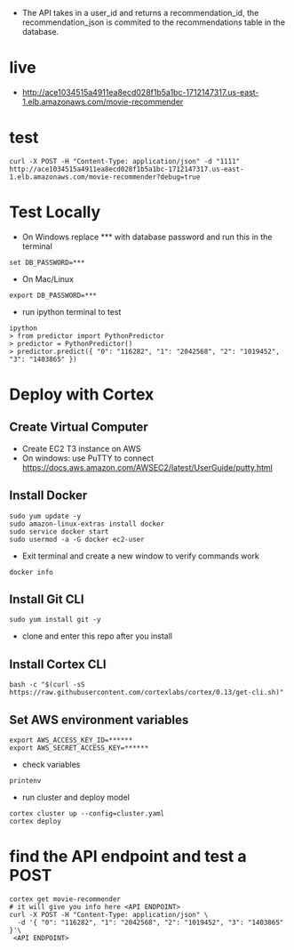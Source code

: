 - The API takes in a user_id and returns a recommendation_id, the recommendation_json is commited to the recommendations table in the database. 


# live 
- http://ace1034515a4911ea8ecd028f1b5a1bc-1712147317.us-east-1.elb.amazonaws.com/movie-recommender

# test
``` 
curl -X POST -H "Content-Type: application/json" -d "1111" http://ace1034515a4911ea8ecd028f1b5a1bc-1712147317.us-east-1.elb.amazonaws.com/movie-recommender?debug=true
```

# Test Locally

- On Windows replace *** with database password and run this in the terminal
```
set DB_PASSWORD=***
```

- On Mac/Linux
```
export DB_PASSWORD=***
```
- run ipython terminal to test 

```
ipython 
> from predictor import PythonPredictor
> predictor = PythonPredictor()
> predictor.predict({ "0": "116282", "1": "2042568", "2": "1019452", "3": "1403865" })
```
# Deploy with Cortex 

## Create Virtual Computer 
- Create EC2 T3 instance on AWS 
- On windows: use PuTTY to connect https://docs.aws.amazon.com/AWSEC2/latest/UserGuide/putty.html

## Install Docker 
```
sudo yum update -y
sudo amazon-linux-extras install docker
sudo service docker start
sudo usermod -a -G docker ec2-user
```
- Exit terminal and create a new window to verify commands work
``` 
docker info
```
## Install Git CLI

```
sudo yum install git -y
```
- clone and enter this repo after you install 

## Install Cortex  CLI

```
bash -c "$(curl -sS https://raw.githubusercontent.com/cortexlabs/cortex/0.13/get-cli.sh)"
```
## Set AWS environment variables 

```
export AWS_ACCESS_KEY_ID=******
export AWS_SECRET_ACCESS_KEY=******
```


- check variables 
```
printenv
```

- run cluster and deploy model 
```
cortex cluster up --config=cluster.yaml
cortex deploy

```
# find the API endpoint and test a POST
```
cortex get movie-recommender 
# it will give you info here <API ENDPOINT>
curl -X POST -H "Content-Type: application/json" \
  -d '{ "0": "116282", "1": "2042568", "2": "1019452", "3": "1403865" }'\
 <API ENDPOINT>
 ```

